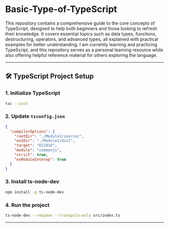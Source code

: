 # Basic-Type-of-TypeScript
This repository contains a comprehensive guide to the core concepts of TypeScript, designed to help both beginners and those looking to refresh their knowledge. It covers essential topics such as data types, functions, destructuring, operators, and advanced types, all explained with practical examples for better understanding. I am currently learning and practicing TypeScript, and this repository serves as a personal learning resource while also offering helpful reference material for others exploring the language.

---

## 🛠 TypeScript Project Setup

### 1. Initialize TypeScript
```bash
tsc --init
```

### 2. Update `tsconfig.json`
```json
{
  "compilerOptions": {
    "rootDir": "./Module1/source/",
    "outDir": "./Module1/dist",
    "target": "ES2016",
    "module": "commonjs",
    "strict": true,
    "esModuleInterop": true
  }
}
```

### 3. Install ts-node-dev
```bash
npm install -g ts-node-dev
```

### 4. Run the project
```bash
ts-node-dev --respawn --transpile-only src/index.ts
```

---



